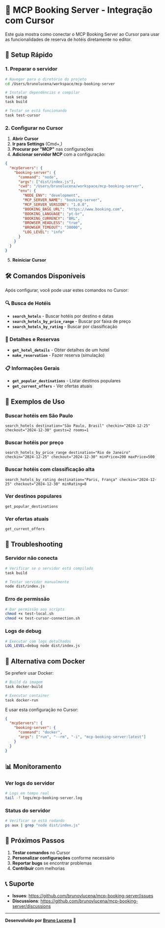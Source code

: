 # 🏨 MCP Booking Server - Integração com Cursor

Este guia mostra como conectar o MCP Booking Server ao Cursor para usar as funcionalidades de reserva de hotéis diretamente no editor.

## 🚀 Setup Rápido

### 1. Preparar o servidor
```bash
# Navegar para o diretório do projeto
cd /Users/brunolucena/workspace/mcp-booking-server

# Instalar dependências e compilar
task setup
task build

# Testar se está funcionando
task test-cursor
```

### 2. Configurar no Cursor

1. **Abrir Cursor**
2. **Ir para Settings** (Cmd+,)
3. **Procurar por "MCP"** nas configurações
4. **Adicionar servidor MCP** com a configuração:

```json
{
  "mcpServers": {
    "booking-server": {
      "command": "node",
      "args": ["dist/index.js"],
      "cwd": "/Users/brunolucena/workspace/mcp-booking-server",
      "env": {
        "NODE_ENV": "development",
        "MCP_SERVER_NAME": "booking-server",
        "MCP_SERVER_VERSION": "1.0.0",
        "BOOKING_BASE_URL": "https://www.booking.com",
        "BOOKING_LANGUAGE": "pt-br",
        "BOOKING_CURRENCY": "BRL",
        "BROWSER_HEADLESS": "true",
        "BROWSER_TIMEOUT": "30000",
        "LOG_LEVEL": "info"
      }
    }
  }
}
```

5. **Reiniciar Cursor**

## 🛠️ Comandos Disponíveis

Após configurar, você pode usar estes comandos no Cursor:

### 🔍 Busca de Hotéis
- **`search_hotels`** - Buscar hotéis por destino e datas
- **`search_hotels_by_price_range`** - Buscar por faixa de preço
- **`search_hotels_by_rating`** - Buscar por classificação

### 🏨 Detalhes e Reservas
- **`get_hotel_details`** - Obter detalhes de um hotel
- **`make_reservation`** - Fazer reserva (simulação)

### 📋 Informações Gerais
- **`get_popular_destinations`** - Listar destinos populares
- **`get_current_offers`** - Ver ofertas atuais

## 📝 Exemplos de Uso

### Buscar hotéis em São Paulo
```
search_hotels destination="São Paulo, Brasil" checkin="2024-12-25" checkout="2024-12-30" guests=2 rooms=1
```

### Buscar hotéis por preço
```
search_hotels_by_price_range destination="Rio de Janeiro" checkin="2024-12-25" checkout="2024-12-30" minPrice=200 maxPrice=500
```

### Buscar hotéis com classificação alta
```
search_hotels_by_rating destination="Paris, França" checkin="2024-12-25" checkout="2024-12-30" minRating=8
```

### Ver destinos populares
```
get_popular_destinations
```

### Ver ofertas atuais
```
get_current_offers
```

## 🔧 Troubleshooting

### Servidor não conecta
```bash
# Verificar se o servidor está compilado
task build

# Testar servidor manualmente
node dist/index.js
```

### Erro de permissão
```bash
# Dar permissão aos scripts
chmod +x test-local.sh
chmod +x test-cursor-connection.sh
```

### Logs de debug
```bash
# Executar com logs detalhados
LOG_LEVEL=debug node dist/index.js
```

## 🐳 Alternativa com Docker

Se preferir usar Docker:

```bash
# Build da imagem
task docker-build

# Executar container
task docker-run
```

E usar esta configuração no Cursor:
```json
{
  "mcpServers": {
    "booking-server": {
      "command": "docker",
      "args": ["run", "--rm", "-i", "mcp-booking-server:latest"]
    }
  }
}
```

## 📊 Monitoramento

### Ver logs do servidor
```bash
# Logs em tempo real
tail -f logs/mcp-booking-server.log
```

### Status do servidor
```bash
# Verificar se está rodando
ps aux | grep "node dist/index.js"
```

## 🎯 Próximos Passos

1. **Testar comandos** no Cursor
2. **Personalizar configurações** conforme necessário
3. **Reportar bugs** se encontrar problemas
4. **Contribuir** com melhorias

## 📞 Suporte

- **Issues**: https://github.com/brunovlucena/mcp-booking-server/issues
- **Discussions**: https://github.com/brunovlucena/mcp-booking-server/discussions

---

**Desenvolvido por [Bruno Lucena](https://github.com/brunovlucena)** 🚀
